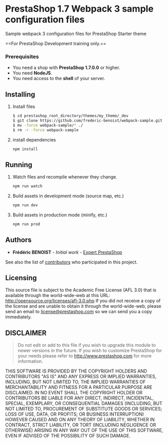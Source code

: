 # PrestaShop 1.7 Webpack 3 sample configuration files

Sample webpack 3 configuration files for PrestaShop Starter theme

==For PrestaShop Development training only.==

### Prerequisites

- You need a shop with **PrestaShop 1.7.0.0** or higher.
- You need **NodeJS**.
- You need access to the **shell** of your server.

## Installing

1. Install files

    ```sh
    $ cd prestashop_root_directory/themes/my_theme/_dev
    $ git clone https://github.com/frederic-benoist/webpack-sample.git 
    $ mv -force webpack-sample/* ./
	$ rm -r -force webpack-sample
    ```

2. install dependencies

    ```sh    
    npm install
    ```

## Running 

1. Watch files and recompile whenever they change.
    ```sh 
    npm run watch
    ```
2. Build assets in development mode (source map, etc.)
    ```sh 
    npm run dev
    ```
3. Build assets in production mode (minify, etc.)
    ```sh 
    npm run prod
    ```

## Authors

* **Frédéric BENOIST** - *Initial work* - [Expert PrestaShop](https://www.fbenoist.com)

See also the list of [contributors](https://github.com/frederic-benoist/webpack-sample/Contributors) who participated in this project.

## Licensing

This source file is subject to the Academic Free License (AFL 3.0)
that is available through the world-wide-web at this URL:
http://opensource.org/licenses/afl-3.0.php
If you did not receive a copy of the license and are unable to
obtain it through the world-wide-web, please send an email
to license@prestashop.com so we can send you a copy immediately.

## DISCLAIMER
 
> Do not edit or add to this file if you wish to upgrade this module to newer versions in the future. If you wish to customize PrestaShop for your needs please refer to http://www.prestashop.com for more information.

THIS SOFTWARE IS PROVIDED BY THE COPYRIGHT HOLDERS AND CONTRIBUTORS "AS IS" AND ANY EXPRESS OR IMPLIED WARRANTIES, INCLUDING, BUT NOT LIMITED TO, THE IMPLIED WARRANTIES OF MERCHANTABILITY AND FITNESS FOR A PARTICULAR PURPOSE ARE DISCLAIMED. IN NO EVENT SHALL THE COPYRIGHT HOLDER OR CONTRIBUTORS BE LIABLE FOR ANY DIRECT, INDIRECT, INCIDENTAL, SPECIAL, EXEMPLARY, OR CONSEQUENTIAL DAMAGES (INCLUDING, BUT NOT LIMITED TO, PROCUREMENT OF SUBSTITUTE GOODS OR SERVICES; LOSS OF USE, DATA, OR PROFITS; OR BUSINESS INTERRUPTION) HOWEVER CAUSED AND ON ANY THEORY OF LIABILITY, WHETHER IN CONTRACT, STRICT LIABILITY, OR TORT (INCLUDING NEGLIGENCE OR OTHERWISE) ARISING IN ANY WAY OUT OF THE USE OF THIS SOFTWARE, EVEN IF ADVISED OF THE POSSIBILITY OF SUCH DAMAGE.
